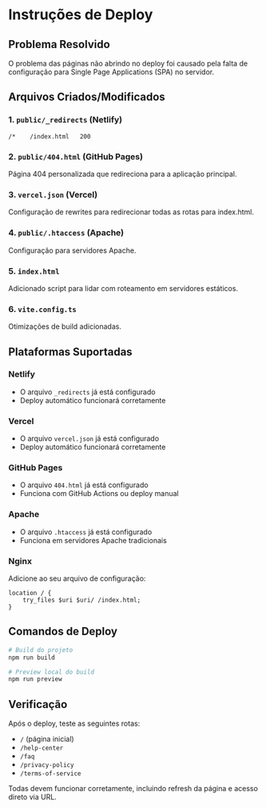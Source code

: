 # Instruções de Deploy

## Problema Resolvido
O problema das páginas não abrindo no deploy foi causado pela falta de configuração para Single Page Applications (SPA) no servidor.

## Arquivos Criados/Modificados

### 1. `public/_redirects` (Netlify)
```
/*    /index.html   200
```

### 2. `public/404.html` (GitHub Pages)
Página 404 personalizada que redireciona para a aplicação principal.

### 3. `vercel.json` (Vercel)
Configuração de rewrites para redirecionar todas as rotas para index.html.

### 4. `public/.htaccess` (Apache)
Configuração para servidores Apache.

### 5. `index.html`
Adicionado script para lidar com roteamento em servidores estáticos.

### 6. `vite.config.ts`
Otimizações de build adicionadas.

## Plataformas Suportadas

### Netlify
- O arquivo `_redirects` já está configurado
- Deploy automático funcionará corretamente

### Vercel
- O arquivo `vercel.json` já está configurado
- Deploy automático funcionará corretamente

### GitHub Pages
- O arquivo `404.html` já está configurado
- Funciona com GitHub Actions ou deploy manual

### Apache
- O arquivo `.htaccess` já está configurado
- Funciona em servidores Apache tradicionais

### Nginx
Adicione ao seu arquivo de configuração:
```nginx
location / {
    try_files $uri $uri/ /index.html;
}
```

## Comandos de Deploy

```bash
# Build do projeto
npm run build

# Preview local do build
npm run preview
```

## Verificação
Após o deploy, teste as seguintes rotas:
- `/` (página inicial)
- `/help-center`
- `/faq`
- `/privacy-policy`
- `/terms-of-service`

Todas devem funcionar corretamente, incluindo refresh da página e acesso direto via URL. 